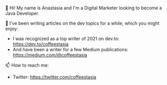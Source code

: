 👋 Hi! My name is Anastasia and I'm a Digital Marketer looking to become a Java Developer.  

👀 I've been writing articles on the dev topics for a while, which you might enjoy: 
- I was recognized as a top writer of 2021 on dev.to: https://dev.to/coffeestasia 
- And have been a writer for a few Medium publications: https://medium.com/@coffeestasia

📫 How to reach me:
- Twitter: https://twitter.com/coffeestasia

